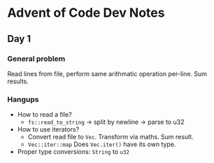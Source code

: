# Advent of Code Dev Notes

## Day 1

### General problem

Read lines from file, perform same arithmatic operation per-line. Sum results.

### Hangups

- How to read a file?
	- `fs::read_to_string` -> split by newline -> parse to u32
- How to use iterators?
	- Convert read file to `Vec`. Transform via maths. Sum result.
	- `Vec::iter::map` Does `Vec.iter()` have its own type.
- Proper type conversions: `String` to `u32`
